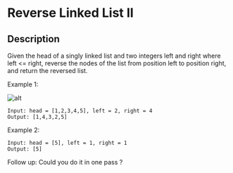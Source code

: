 # Reverse Linked List II
## Description

Given the head of a singly linked list and two integers left and right where left <= right, reverse the nodes of the list from position left to position right, and return the reversed list.


Example 1:

![alt](https://assets.leetcode.com/uploads/2021/02/19/rev2ex2.jpg)
```
Input: head = [1,2,3,4,5], left = 2, right = 4
Output: [1,4,3,2,5]
```
Example 2:
```
Input: head = [5], left = 1, right = 1
Output: [5]
```
Follow up: Could you do it in one pass ?
